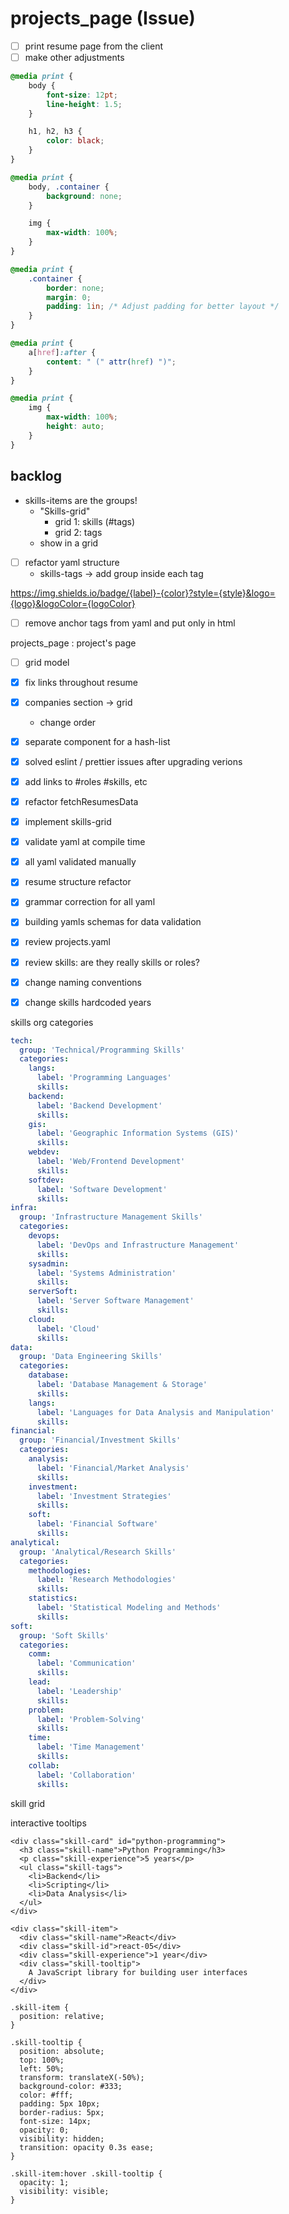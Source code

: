 # projects_page (Issue)

- [ ] print resume page from the client
- [ ] make other adjustments

```css
@media print {
    body {
        font-size: 12pt;
        line-height: 1.5;
    }

    h1, h2, h3 {
        color: black;
    }
}

@media print {
    body, .container {
        background: none;
    }

    img {
        max-width: 100%;
    }
}

@media print {
    .container {
        border: none;
        margin: 0;
        padding: 1in; /* Adjust padding for better layout */
    }
}

@media print {
    a[href]:after {
        content: " (" attr(href) ")";
    }
}

@media print {
    img {
        max-width: 100%;
        height: auto;
    }
}
```

## backlog

- skills-items are the groups!
  - "Skills-grid"
    - grid 1: skills (#tags)
    - grid 2: tags
  - show in a grid

- [ ] refactor yaml structure
  - skills-tags -> add group inside each tag

https://img.shields.io/badge/{label}-{color}?style={style}&logo={logo}&logoColor={logoColor}


- [ ] remove anchor tags from yaml and put only in html

projects_page : project's page
  - [ ] grid model

- [x] fix links throughout resume
- [x] companies section -> grid
  - change order
- [x] separate component for a hash-list
- [x] solved eslint / prettier issues after upgrading verions
- [x] add links to #roles #skills, etc
- [x] refactor fetchResumesData
- [x] implement skills-grid
- [x] validate yaml at compile time
- [x] all yaml validated manually
- [x] resume structure refactor
- [x] grammar correction for all yaml
- [x] building yamls schemas for data validation
- [x] review projects.yaml
- [x] review skills: are they really skills or roles?
- [x] change naming conventions
- [x] change skills hardcoded years


skills org categories

```yaml
tech:
  group: 'Technical/Programming Skills'
  categories:
    langs:
      label: 'Programming Languages'
      skills:
    backend:
      label: 'Backend Development'
      skills:
    gis:
      label: 'Geographic Information Systems (GIS)'
      skills:
    webdev:
      label: 'Web/Frontend Development'
      skills:
    softdev:
      label: 'Software Development'
      skills:
infra:
  group: 'Infrastructure Management Skills'
  categories:
    devops:
      label: 'DevOps and Infrastructure Management'
      skills:
    sysadmin:
      label: 'Systems Administration'
      skills:
    serverSoft:
      label: 'Server Software Management'
      skills:
    cloud:
      label: 'Cloud'
      skills:
data:
  group: 'Data Engineering Skills'
  categories:
    database:
      label: 'Database Management & Storage'
      skills:
    langs:
      label: 'Languages for Data Analysis and Manipulation'
      skills:
financial:
  group: 'Financial/Investment Skills'
  categories:
    analysis:
      label: 'Financial/Market Analysis'
      skills:
    investment:
      label: 'Investment Strategies'
      skills:
    soft:
      label: 'Financial Software'
      skills:
analytical:
  group: 'Analytical/Research Skills'
  categories:
    methodologies:
      label: 'Research Methodologies'
      skills:
    statistics:
      label: 'Statistical Modeling and Methods'
      skills:
soft:
  group: 'Soft Skills'
  categories:
    comm:
      label: 'Communication'
      skills:
    lead:
      label: 'Leadership'
      skills:
    problem:
      label: 'Problem-Solving'
      skills:
    time:
      label: 'Time Management'
      skills:
    collab:
      label: 'Collaboration'
      skills:
```



skill grid

interactive tooltips

```
<div class="skill-card" id="python-programming">
  <h3 class="skill-name">Python Programming</h3>
  <p class="skill-experience">5 years</p>
  <ul class="skill-tags">
    <li>Backend</li>
    <li>Scripting</li>
    <li>Data Analysis</li>
  </ul>
</div>

<div class="skill-item">
  <div class="skill-name">React</div>
  <div class="skill-id">react-05</div>
  <div class="skill-experience">1 year</div>
  <div class="skill-tooltip">
    A JavaScript library for building user interfaces
  </div>
</div>

.skill-item {
  position: relative;
}

.skill-tooltip {
  position: absolute;
  top: 100%;
  left: 50%;
  transform: translateX(-50%);
  background-color: #333;
  color: #fff;
  padding: 5px 10px;
  border-radius: 5px;
  font-size: 14px;
  opacity: 0;
  visibility: hidden;
  transition: opacity 0.3s ease;
}

.skill-item:hover .skill-tooltip {
  opacity: 1;
  visibility: visible;
}


```
